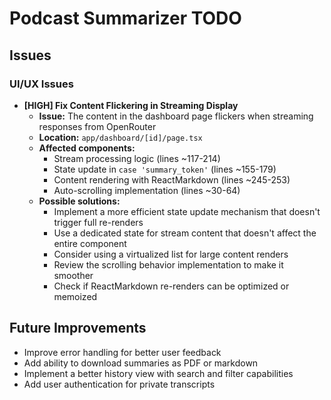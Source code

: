 # Podcast Summarizer TODO

## Issues

### UI/UX Issues

- **[HIGH] Fix Content Flickering in Streaming Display**
  - **Issue:** The content in the dashboard page flickers when streaming responses from OpenRouter
  - **Location:** `app/dashboard/[id]/page.tsx`
  - **Affected components:** 
    - Stream processing logic (lines ~117-214)
    - State update in `case 'summary_token'` (lines ~155-179)
    - Content rendering with ReactMarkdown (lines ~245-253)
    - Auto-scrolling implementation (lines ~30-64)
  - **Possible solutions:**
    - Implement a more efficient state update mechanism that doesn't trigger full re-renders
    - Use a dedicated state for stream content that doesn't affect the entire component
    - Consider using a virtualized list for large content renders
    - Review the scrolling behavior implementation to make it smoother
    - Check if ReactMarkdown re-renders can be optimized or memoized

## Future Improvements

- Improve error handling for better user feedback
- Add ability to download summaries as PDF or markdown
- Implement a better history view with search and filter capabilities
- Add user authentication for private transcripts 